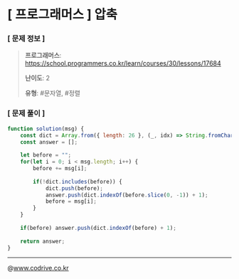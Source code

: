 # [ 프로그래머스 ] 압축

### [ 문제 정보 ]
> **프로그래머스**: https://school.programmers.co.kr/learn/courses/30/lessons/17684
> 
> **난이도**: 2
>
> **유형**: #문자열, #정렬


### [ 문제 풀이 ]
```JavaScript
function solution(msg) {
    const dict = Array.from({ length: 26 }, (_, idx) => String.fromCharCode(idx + 65));
    const answer = [];
    
    let before = "";
    for(let i = 0; i < msg.length; i++) {
        before += msg[i];
        
        if(!dict.includes(before)) {
            dict.push(before);
            answer.push(dict.indexOf(before.slice(0, -1)) + 1);
            before = msg[i];
        }
    }
    
    if(before) answer.push(dict.indexOf(before) + 1);
    
    return answer;
}
```


---
@www.codrive.co.kr